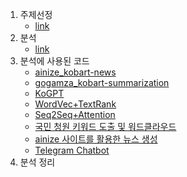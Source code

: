 1. 주제선정
    - [link](https://juwon2021.tistory.com/372)
2. 분석
    - [link](https://juwon2021.tistory.com/373)
3. 분석에 사용된 코드
    - [ainize_kobart-news](https://juwon2021.tistory.com/390)
    - [gogamza_kobart-summarization](https://juwon2021.tistory.com/391)
    - [KoGPT](https://juwon2021.tistory.com/392)
    - [WordVec+TextRank](https://juwon2021.tistory.com/393)
    - [Seq2Seq+Attention](https://juwon2021.tistory.com/394)
    - [국민 청원 키워드 도출 및 워드클라우드](https://juwon2021.tistory.com/395)
    - [ainize 사이트를 활용한 뉴스 생성](https://juwon2021.tistory.com/396)
    - [Telegram Chatbot](https://juwon2021.tistory.com/402)
4. 분석 정리